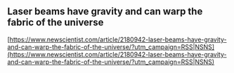 ## Laser beams have gravity and can warp the fabric of the universe
  
  [https://www.newscientist.com/article/2180942-laser-beams-have-gravity-and-can-warp-the-fabric-of-the-universe/?utm_campaign=RSS|NSNS](https://www.newscientist.com/article/2180942-laser-beams-have-gravity-and-can-warp-the-fabric-of-the-universe/?utm_campaign=RSS|NSNS)